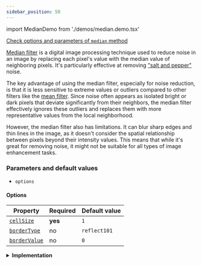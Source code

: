```yaml
---
sidebar_position: 50
---
```


import MedianDemo from './demos/median.demo.tsx'

[Check options and parameters of `median` method](https://image-js.github.io/image-js-typescript/classes/Image.html#medianFilter 'github.io link')

[Median filter](https://en.wikipedia.org/wiki/Median_filter 'wikipedia link on median filter') is a digital image processing technique used to reduce noise in an image by replacing each pixel's value with the median value of neighboring pixels. It's particularly effective at removing ["salt and pepper"](https://en.wikipedia.org/wiki/Salt-and-pepper_noise 'Wikipedia link on salt and pepper effect') noise.

<MedianDemo />

The key advantage of using the median filter, especially for noise reduction, is that it is less sensitive to extreme values or outliers compared to other filters like the [mean filter](https://en.wikipedia.org/wiki/Geometric_mean_filter 'wikipedia link on mean filter'). Since noise often appears as isolated bright or dark pixels that deviate significantly from their neighbors, the median filter effectively ignores these outliers and replaces them with more representative values from the local neighborhood.

However, the median filter also has limitations. It can blur sharp edges and thin lines in the image, as it doesn't consider the spatial relationship between pixels beyond their intensity values. This means that while it's great for removing noise, it might not be suitable for all types of image enhancement tasks.

### Parameters and default values

- `options`

#### Options

| Property                                                                                                        | Required | Default value |
| --------------------------------------------------------------------------------------------------------------- | -------- | ------------- |
| [`cellSize`](https://image-js.github.io/image-js-typescript/interfaces/MedianFilterOptions.html#cellSize)       | **yes**  | `1`           |
| [`borderType`](https://image-js.github.io/image-js-typescript/interfaces/MedianFilterOptions.html#borderType)   | no       | `reflect101`  |
| [`borderValue`](https://image-js.github.io/image-js-typescript/interfaces/MedianFilterOptions.html#borderValue) | no       | `0`           |

<details>
<summary><b>Implementation</b></summary>

Here's how median filter is implemented in ImageJS:

_Window or Kernel Selection_: The first step is to choose a small window or [kernel](../../Glossary.md#kernel 'glossary link to kernel'). This window will move over the entire image, pixel by pixel.

_Pixel Neighborhood_: As the window moves over the image, for each pixel location, the filter collects the pixel values within the window's neighborhood. The neighborhood consists of the pixels that are currently covered by the window/kernel.

_Median Calculation_: The collected pixel values within the neighborhood are then calculated with internal algorithm.

_Median Replacement_: After calculating the median value, the filter replaces the original pixel value with this median value. This process is repeated for every pixel in the image, as the window moves over the entire image.

</details>

